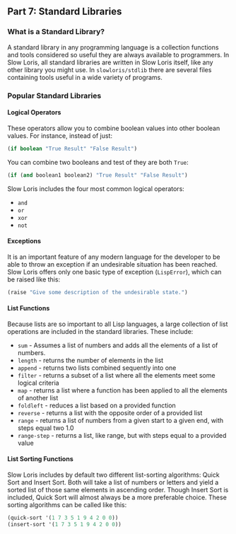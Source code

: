 ## Part 7: Standard Libraries

### What is a Standard Library?

A standard library in any programming language is a collection functions and tools considered so useful they are always available to programmers. In Slow Loris, all standard libraries are written in Slow Loris itself, like any other library you might use. In `slowloris/stdlib` there are several files containing tools useful in a wide variety of programs.

### Popular Standard Libraries

#### Logical Operators

These operators allow you to combine boolean values into other boolean values. For instance, instead of just:

```lisp
(if boolean "True Result" "False Result")
```

You can combine two booleans and test of they are both `True`:

```lisp
(if (and boolean1 boolean2) "True Result" "False Result")
```

Slow Loris includes the four most common logical operators:

 * `and`
 * `or`
 * `xor`
 * `not`

#### Exceptions

It is an important feature of any modern language for the developer to be able to throw an exception if an undesirable situation has been reached. Slow Loris offers only one basic type of exception (`LispError`), which can be raised like this:

```lisp
(raise "Give some description of the undesirable state.")
```

#### List Functions

Because lists are so important to all Lisp languages, a large collection of list operations are included in the standard libraries. These include:

 * `sum` - Assumes a list of numbers and adds all the elements of a list of numbers.
 * `length` - returns the number of elements in the list
 * `append` - returns two lists combined sequently into one
 * `filter` - returns a subset of a list where all the elements meet some logical criteria
 * `map` - returns a list where a function has been applied to all the elements of another list
 * `foldleft` - reduces a list based on a provided function
 * `reverse` - returns a list with the opposite order of a provided list
 * `range` - returns a list of numbers from a given start to a given end, with steps equal two 1.0
 * `range-step` - returns a list, like range, but with steps equal to a provided value

#### List Sorting Functions

Slow Loris includes by default two different list-sorting algorithms: Quick Sort and Insert Sort. Both will take a list of numbers or letters and yield a sorted list of those same elements in ascending order. Though Insert Sort is included, Quick Sort will almost always be a more preferable choice. These sorting algorithms can be called like this:

```lisp
(quick-sort '(1 7 3 5 1 9 4 2 0 0))
(insert-sort '(1 7 3 5 1 9 4 2 0 0))
```
